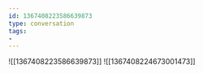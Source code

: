 ```yaml
---
id: 1367408223586639873
type: conversation
tags:
- 
---
```

![[1367408223586639873]]
![[1367408224673001473]]

